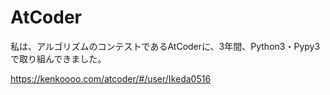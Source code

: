 # AtCoder

私は、アルゴリズムのコンテストであるAtCoderに、3年間、Python3・Pypy3で取り組んできました。

https://kenkoooo.com/atcoder/#/user/Ikeda0516

